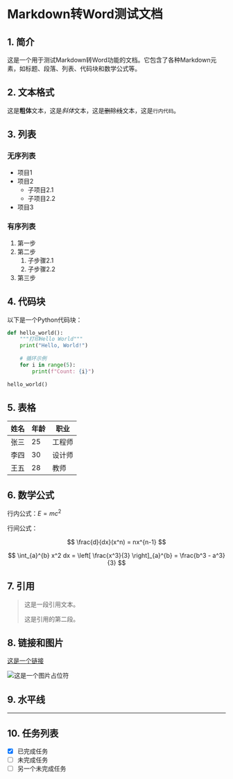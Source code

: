 # Markdown转Word测试文档

## 1. 简介

这是一个用于测试Markdown转Word功能的文档。它包含了各种Markdown元素，如标题、段落、列表、代码块和数学公式等。

## 2. 文本格式

这是**粗体**文本，这是*斜体*文本，这是~~删除线~~文本，这是`行内代码`。

## 3. 列表

### 无序列表

- 项目1
- 项目2
  - 子项目2.1
  - 子项目2.2
- 项目3

### 有序列表

1. 第一步
2. 第二步
   1. 子步骤2.1
   2. 子步骤2.2
3. 第三步

## 4. 代码块

以下是一个Python代码块：

```python
def hello_world():
    """打印Hello World"""
    print("Hello, World!")
    
    # 循环示例
    for i in range(5):
        print(f"Count: {i}")
        
hello_world()
```

## 5. 表格

| 姓名 | 年龄 | 职业 |
|------|------|------|
| 张三 | 25 | 工程师 |
| 李四 | 30 | 设计师 |
| 王五 | 28 | 教师 |

## 6. 数学公式

行内公式：$E = mc^2$

行间公式：

$$
\frac{d}{dx}(x^n) = nx^{n-1}
$$

$$
\int_{a}^{b} x^2 dx = \left[ \frac{x^3}{3} \right]_{a}^{b} = \frac{b^3 - a^3}{3}
$$

## 7. 引用

> 这是一段引用文本。
> 
> 这是引用的第二段。

## 8. 链接和图片

[这是一个链接](https://www.example.com)

![这是一个图片占位符](https://via.placeholder.com/150)

## 9. 水平线

---

## 10. 任务列表

- [x] 已完成任务
- [ ] 未完成任务
- [ ] 另一个未完成任务 